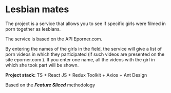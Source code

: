 # Lesbian mates

The project is a service that allows you to see if specific girls were filmed in porn together as lesbians.  

The service is based on the API Eporner.com.

By entering the names of the girls in the field, the service will give a list of porn videos in which they participated (if such videos are presented on the site eporner.com ). If you enter one name, all the videos with the girl in which she took part will be shown.

**Project stack:** 
TS + React JS + Redux Toolkit + Axios + Ant Design

Based on the ***Feature Sliced*** methodology
